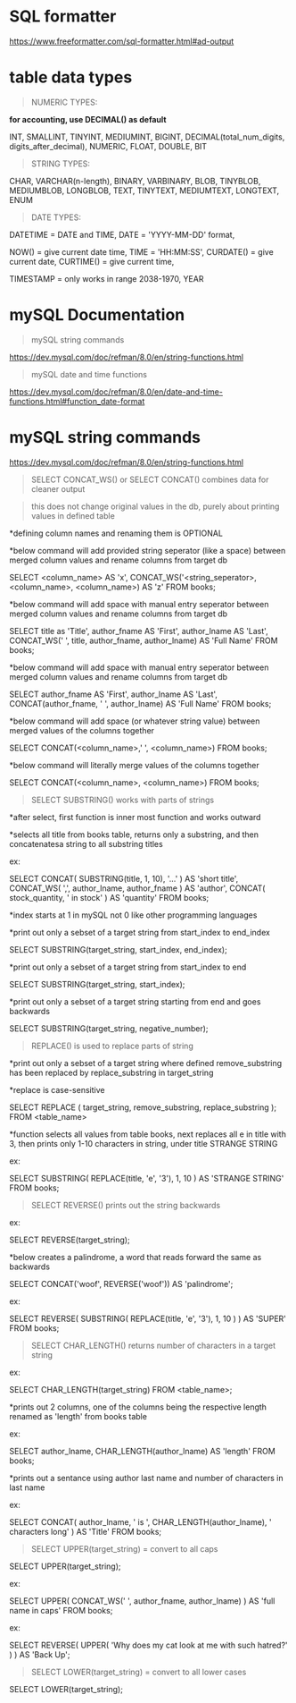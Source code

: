 # SQL formatter

https://www.freeformatter.com/sql-formatter.html#ad-output

# table data types

> NUMERIC TYPES:

**for accounting, use DECIMAL() as default**

INT, SMALLINT, TINYINT, MEDIUMINT, BIGINT,
DECIMAL(total_num_digits, digits_after_decimal),
NUMERIC,
FLOAT,
DOUBLE,
BIT

> STRING TYPES:

CHAR,
VARCHAR(n-length),
BINARY,
VARBINARY,
BLOB, TINYBLOB, MEDIUMBLOB, LONGBLOB,
TEXT, TINYTEXT, MEDIUMTEXT, LONGTEXT,
ENUM

> DATE TYPES:

DATETIME = DATE and TIME,
DATE = 'YYYY-MM-DD' format,

NOW() = give current date time,
TIME = 'HH:MM:SS',
CURDATE() = give current date,
CURTIME() = give current time,

TIMESTAMP = only works in range 2038-1970,
YEAR

# mySQL Documentation

> mySQL string commands

https://dev.mysql.com/doc/refman/8.0/en/string-functions.html

> mySQL date and time functions

https://dev.mysql.com/doc/refman/8.0/en/date-and-time-functions.html#function_date-format

# mySQL string commands

https://dev.mysql.com/doc/refman/8.0/en/string-functions.html

> SELECT CONCAT_WS() or SELECT CONCAT() combines data for cleaner output

> this does not change original values in the db, purely about printing values in defined table

*defining column names and renaming them is OPTIONAL

*below command will add provided string seperator (like a space) between merged column values and rename columns from target db

SELECT
    <column_name> AS 'x',
        CONCAT_WS('<string_seperator>, <column_name>, <column_name>)
            AS 'z'
FROM books;

*below command will add space with manual entry seperator between merged column values and rename columns from target db


SELECT
    title as 'Title', 
    author_fname AS 'First',
    author_lname AS 'Last',
        CONCAT_WS(' ', title, author_fname, author_lname)
            AS 'Full Name'
FROM books;

*below command will add space with manual entry seperator between merged column values and rename columns from target db

SELECT
    author_fname AS 'First',
    author_lname AS 'Last',
        CONCAT(author_fname, ' ', author_lname)
            AS 'Full Name'
FROM books;

*below command will add space (or whatever string value) between merged values of the columns together

SELECT
    CONCAT(<column_name>,' ', <column_name>)
FROM books;

*below command will literally merge values of the columns together

SELECT
    CONCAT(<column_name>, <column_name>)
FROM books;

> SELECT SUBSTRING() works with parts of strings

*after select, first function is inner most function and works outward

*selects all title from books table, returns only a substring, and then concatenatesa string to all substring titles



ex:



SELECT
    CONCAT(
        SUBSTRING(title, 1, 10),
        '...'
    ) AS 'short title',
    CONCAT_WS(
        ',',
        author_lname,
        author_fname
    ) AS 'author',
    CONCAT(
        stock_quantity,
        ' in stock'
    ) AS 'quantity'
FROM books;

*index starts at 1 in mySQL not 0 like other programming languages

*print out only a sebset of a target string from start_index to end_index

SELECT SUBSTRING(target_string, start_index, end_index);

*print out only a sebset of a target string from start_index to end

SELECT SUBSTRING(target_string, start_index);

*print out only a sebset of a target string starting from end and goes backwards

SELECT SUBSTRING(target_string, negative_number);

> REPLACE() is used to replace parts of string

*print out only a sebset of a target string where defined remove_substring has been replaced by replace_substring in target_string 

*replace is case-sensitive

SELECT
    REPLACE
    (
        target_string,
        remove_substring,
        replace_substring
    );
FROM <table_name>

*function selects all values from table books, next replaces all e in title with 3, then prints only 1-10 characters in string, under title STRANGE STRING

ex:

SELECT
    SUBSTRING(
        REPLACE(title, 'e', '3'),
        1,
        10
    ) AS 'STRANGE STRING'
FROM books;


> SELECT REVERSE() prints out the string backwards

ex:

SELECT REVERSE(target_string);

*below creates a palindrome, a word that reads forward the same as backwards

SELECT 
    CONCAT('woof', REVERSE('woof'))
    AS 'palindrome';

ex:

SELECT
    REVERSE(
        SUBSTRING(
                REPLACE(title, 'e', '3'),
                1,
                10
            )
    ) AS 'SUPER'
FROM books;

> SELECT CHAR_LENGTH() returns number of characters in a target string

ex:

SELECT
    CHAR_LENGTH(target_string)
FROM <table_name>;

*prints out 2 columns, one of the columns being the respective length renamed as 'length' from books table

ex:

SELECT
    author_lname,
    CHAR_LENGTH(author_lname)
        AS 'length'
FROM books;

*prints out a sentance using author last name and number of characters in last name

ex:

SELECT
    CONCAT(
        author_lname,
        ' is ',
        CHAR_LENGTH(author_lname),
        ' characters long'
    ) AS 'Title'
FROM books;

> SELECT UPPER(target_string) = convert to all caps

SELECT UPPER(target_string);

ex:

SELECT
    UPPER(
        CONCAT_WS(' ', author_fname, author_lname)
    ) AS 'full name in caps'
FROM books;

ex:

SELECT
    REVERSE(
            UPPER(
            'Why does my cat look at me with such hatred?'
        )
    ) AS 'Back Up';

> SELECT LOWER(target_string) = convert to all lower cases

SELECT LOWER(target_string);
